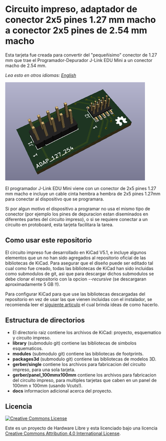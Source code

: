 # Circuito impreso,  adaptador de conector 2x5 pines 1.27 mm macho a conector 2x5 pines  de 2.54 mm  macho

Esta tarjeta fue creada para convertir del "pequeñisimo" conector  de 1.27 mm que trae el  Programador-Depurador J-Link EDU Mini a un conector macho de 2.54 mm.

*Lea esto en otros idiomas: [English](../README.md)*

![PCB 3D picture](pcb3d.png)

El programador J-Link EDU Mini viene con un conector de  2x5 pines  1.27 mm macho e incluye un cable cinta hembra a hembra de 2x5 pines 1.27mm para conectar al dispositivo que se programara.

Si por algun motivo el dispositivo a programar no usa el mismo tipo de conector (por ejemplo los pines de depuracion estan diseminados en diferentes partes del circuito impreso), o si se requiere conectar a un circuito en protoboard, esta tarjeta facilitara la tarea. 
## Como usar este repositorio

El circuito impreso fue desarrollado en KiCad V5.1, e incluye algunos elementos que un no han sido agregados al repositorio oficial de las bibliotecas de KiCad.  Para asegurar que el diseño puede ser editado tal cual como fue creado, todas las bibliotecas de KiCad han sido incluidas como submodulos de git, asi que para descargar dichos submodulos se debe clonar el repositorio con la opcion  _--recursive_  (se descargaran aproximadamente 5 GB !!).

Para configurar KiCad para que use las bibliotecas descargadas del repositorio en vez de usar las que vienen incluidas con el instalador, se recomienda leer el [siguiente articulo](https://forum.kicad.info/t/library-management-in-kicad-version-5/14636) el cual brinda ideas de como hacerlo.

## Estructura de directorios

* El directorio raiz contiene los archivos de  KiCad: proyecto, esquematico y circuito impreso.
* __library__  (submodulo git) contiene las bibliotecas de simbolos esquematicos.
* __modules__  (submodulo git) contiene las bibliotecas de footprints.
* __packages3d__ (submodulo git) contiene las bibliotecas de modelos 3D.
* __gerber/single__ contiene los archivos para fabricacion del circuito impreso, para una sola tarjeta.
* __gerber/panel_100mmx100mm__ contiene los archivos para fabricacion del circuito impreso, para multiples tarjetas que caben en un panel de  100mm x 100mm  (usando Vcuts!).
* __docs__ informacion adicional acerca del proyecto.

## Licencia

[![Creative Commons License](https://i.creativecommons.org/l/by/4.0/88x31.png)](http://creativecommons.org/licenses/by/4.0/)

Este es un proyecto de Hardware Libre y esta licenciado bajo una licencia [Creative Commons Attribution 4.0 International License](http://creativecommons.org/licenses/by/4.0/).
